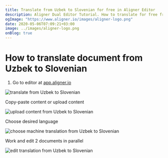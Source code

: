 ```yaml
---
title: Translate from Uzbek to Slovenian for free in Aligner Editor
description: Aligner Dual Editor Tutorial. How to translate for free from Uzbek to Slovenian. Aligner is multilingual document management platform. 
ogImage: "https://www.aligner.io/images/aligner-logo.png"
date: 2020-05-06T07:09:21+03:00
image: ../images/aligner-logo.png
onBlog: true
---
```


# How to translate document from Uzbek to Slovenian

1. Go to editor at [app.aligner.io](https://app.aligner.io "Aligner App web page")

![translate from Uzbek to Slovenian](../aligner-blank-editor.png "translate from Uzbek to Slovenian")

Copy-paste content or upload content

![upload content from Uzbek to Slovenian](../aligner-uploaded-document.png "upload content from Uzbek to Slovenian")

Choose desired language

![choose machine translation from Uzbek to Slovenian](../aligner-language-dropdown.png "choose machine translation from Uzbek to Slovenian")

Work and edit 2 documents in parallel

![edit translation from Uzbek to Slovenian](../aligner-double-sitded-editor.png "edit translation from Uzbek to Slovenian")

